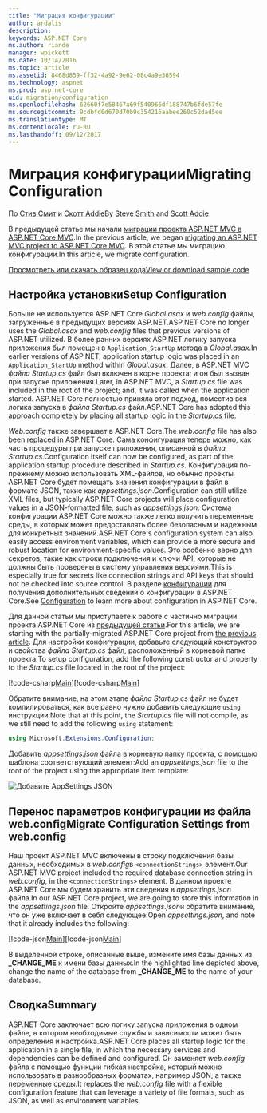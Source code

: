 ```yaml
---
title: "Миграция конфигурации"
author: ardalis
description: 
keywords: ASP.NET Core
ms.author: riande
manager: wpickett
ms.date: 10/14/2016
ms.topic: article
ms.assetid: 8468d859-ff32-4a92-9e62-08c4a9e36594
ms.technology: aspnet
ms.prod: asp.net-core
uid: migration/configuration
ms.openlocfilehash: 62660f7e58467a69f540966df188747b6fde57fe
ms.sourcegitcommit: 9cdbfd0d670d70b9c354216aabee260c52dad5ee
ms.translationtype: MT
ms.contentlocale: ru-RU
ms.lasthandoff: 09/12/2017
---
```

# <a name="migrating-configuration"></a><span data-ttu-id="e2d3a-103">Миграция конфигурации</span><span class="sxs-lookup"><span data-stu-id="e2d3a-103">Migrating Configuration</span></span>

<span data-ttu-id="e2d3a-104">По [Стив Смит](https://ardalis.com/) и [Скотт Addie](https://scottaddie.com)</span><span class="sxs-lookup"><span data-stu-id="e2d3a-104">By [Steve Smith](https://ardalis.com/) and [Scott Addie](https://scottaddie.com)</span></span>

<span data-ttu-id="e2d3a-105">В предыдущей статье мы начали [миграции проекта ASP.NET MVC в ASP.NET Core MVC](mvc.md).</span><span class="sxs-lookup"><span data-stu-id="e2d3a-105">In the previous article, we began [migrating an ASP.NET MVC project to ASP.NET Core MVC](mvc.md).</span></span> <span data-ttu-id="e2d3a-106">В этой статье мы миграцию конфигурации.</span><span class="sxs-lookup"><span data-stu-id="e2d3a-106">In this article, we migrate configuration.</span></span>

[<span data-ttu-id="e2d3a-107">Просмотреть или скачать образец кода</span><span class="sxs-lookup"><span data-stu-id="e2d3a-107">View or download sample code</span></span>](https://github.com/aspnet/Docs/tree/master/aspnetcore/migration/configuration/samples)

## <a name="setup-configuration"></a><span data-ttu-id="e2d3a-108">Настройка установки</span><span class="sxs-lookup"><span data-stu-id="e2d3a-108">Setup Configuration</span></span>

<span data-ttu-id="e2d3a-109">Больше не используется ASP.NET Core *Global.asax* и *web.config* файлы, загруженные в предыдущих версиях ASP.NET.</span><span class="sxs-lookup"><span data-stu-id="e2d3a-109">ASP.NET Core no longer uses the *Global.asax* and *web.config* files that previous versions of ASP.NET utilized.</span></span> <span data-ttu-id="e2d3a-110">В более ранних версиях ASP.NET логику запуска приложения был помещен в `Application_StartUp` метода в *Global.asax*.</span><span class="sxs-lookup"><span data-stu-id="e2d3a-110">In earlier versions of ASP.NET, application startup logic was placed in an `Application_StartUp` method within *Global.asax*.</span></span> <span data-ttu-id="e2d3a-111">Далее, в ASP.NET MVC *файла Startup.cs* файл был включен в корне проекта; и он был вызван при запуске приложения.</span><span class="sxs-lookup"><span data-stu-id="e2d3a-111">Later, in ASP.NET MVC, a *Startup.cs* file was included in the root of the project; and, it was called when the application started.</span></span> <span data-ttu-id="e2d3a-112">ASP.NET Core полностью приняла этот подход, поместив вся логика запуска в *файла Startup.cs* файл.</span><span class="sxs-lookup"><span data-stu-id="e2d3a-112">ASP.NET Core has adopted this approach completely by placing all startup logic in the *Startup.cs* file.</span></span>

<span data-ttu-id="e2d3a-113">*Web.config* также завершает в ASP.NET Core.</span><span class="sxs-lookup"><span data-stu-id="e2d3a-113">The *web.config* file has also been replaced in ASP.NET Core.</span></span> <span data-ttu-id="e2d3a-114">Сама конфигурация теперь можно, как часть процедуры при запуске приложения, описанной в *файла Startup.cs*.</span><span class="sxs-lookup"><span data-stu-id="e2d3a-114">Configuration itself can now be configured, as part of the application startup procedure described in *Startup.cs*.</span></span> <span data-ttu-id="e2d3a-115">Конфигурация по-прежнему можно использовать XML-файлов, но обычно проекты ASP.NET Core будет помещать значения конфигурации в файл в формате JSON, такие как *appsettings.json*.</span><span class="sxs-lookup"><span data-stu-id="e2d3a-115">Configuration can still utilize XML files, but typically ASP.NET Core projects will place configuration values in a JSON-formatted file, such as *appsettings.json*.</span></span> <span data-ttu-id="e2d3a-116">Система конфигурации ASP.NET Core можно также легко получить переменные среды, в которых может предоставлять более безопасным и надежным для конкретных значений.</span><span class="sxs-lookup"><span data-stu-id="e2d3a-116">ASP.NET Core's configuration system can also easily access environment variables, which can provide a more secure and robust location for environment-specific values.</span></span> <span data-ttu-id="e2d3a-117">Это особенно верно для секретов, такие как строки подключения и ключи API, которые не должны быть проверены в систему управления версиями.</span><span class="sxs-lookup"><span data-stu-id="e2d3a-117">This is especially true for secrets like connection strings and API keys that should not be checked into source control.</span></span> <span data-ttu-id="e2d3a-118">В разделе [конфигурации](../fundamentals/configuration.md) для получения дополнительных сведений о конфигурации в ASP.NET Core.</span><span class="sxs-lookup"><span data-stu-id="e2d3a-118">See [Configuration](../fundamentals/configuration.md) to learn more about configuration in ASP.NET Core.</span></span>

<span data-ttu-id="e2d3a-119">Для данной статьи мы приступаете к работе с частично миграции проекта ASP.NET Core из [предыдущей статьи](mvc.md).</span><span class="sxs-lookup"><span data-stu-id="e2d3a-119">For this article, we are starting with the partially-migrated ASP.NET Core project from [the previous article](mvc.md).</span></span> <span data-ttu-id="e2d3a-120">Для настройки конфигурации, добавьте следующий конструктор и свойства *файла Startup.cs* файл, расположенный в корневой папке проекта:</span><span class="sxs-lookup"><span data-stu-id="e2d3a-120">To setup configuration, add the following constructor and property to the *Startup.cs* file located in the root of the project:</span></span>

<span data-ttu-id="e2d3a-121">[!code-csharp[Main](configuration/samples/WebApp1/src/WebApp1/Startup.cs?range=11-21)]</span><span class="sxs-lookup"><span data-stu-id="e2d3a-121">[!code-csharp[Main](configuration/samples/WebApp1/src/WebApp1/Startup.cs?range=11-21)]</span></span>

<span data-ttu-id="e2d3a-122">Обратите внимание, на этом этапе *файла Startup.cs* файл не будет компилироваться, как все равно нужно добавить следующие `using` инструкции:</span><span class="sxs-lookup"><span data-stu-id="e2d3a-122">Note that at this point, the *Startup.cs* file will not compile, as we still need to add the following `using` statement:</span></span>

```csharp
using Microsoft.Extensions.Configuration;
```

<span data-ttu-id="e2d3a-123">Добавить *appsettings.json* файла в корневую папку проекта, с помощью шаблона соответствующий элемент:</span><span class="sxs-lookup"><span data-stu-id="e2d3a-123">Add an *appsettings.json* file to the root of the project using the appropriate item template:</span></span>

![Добавить AppSettings JSON](configuration/_static/add-appsettings-json.png)

## <a name="migrate-configuration-settings-from-webconfig"></a><span data-ttu-id="e2d3a-125">Перенос параметров конфигурации из файла web.config</span><span class="sxs-lookup"><span data-stu-id="e2d3a-125">Migrate Configuration Settings from web.config</span></span>

<span data-ttu-id="e2d3a-126">Наш проект ASP.NET MVC включены в строку подключения базы данных, необходимых в *web.config*в `<connectionStrings>` элемент.</span><span class="sxs-lookup"><span data-stu-id="e2d3a-126">Our ASP.NET MVC project included the required database connection string in *web.config*, in the `<connectionStrings>` element.</span></span> <span data-ttu-id="e2d3a-127">В данном проекте ASP.NET Core мы будем хранить эти сведения в *appsettings.json* файла.</span><span class="sxs-lookup"><span data-stu-id="e2d3a-127">In our ASP.NET Core project, we are going to store this information in the *appsettings.json* file.</span></span> <span data-ttu-id="e2d3a-128">Откройте *appsettings.json*и обратите внимание, что он уже включает в себя следующее:</span><span class="sxs-lookup"><span data-stu-id="e2d3a-128">Open *appsettings.json*, and note that it already includes the following:</span></span>

<span data-ttu-id="e2d3a-129">[!code-json[Main](../migration/configuration/samples/WebApp1/src/WebApp1/appsettings.json?highlight=4)]</span><span class="sxs-lookup"><span data-stu-id="e2d3a-129">[!code-json[Main](../migration/configuration/samples/WebApp1/src/WebApp1/appsettings.json?highlight=4)]</span></span>


<span data-ttu-id="e2d3a-130">В выделенной строке, описанные выше, измените имя базы данных из **_CHANGE_ME** к имени базы данных.</span><span class="sxs-lookup"><span data-stu-id="e2d3a-130">In the highlighted line depicted above, change the name of the database from **_CHANGE_ME** to the name of your database.</span></span>

## <a name="summary"></a><span data-ttu-id="e2d3a-131">Сводка</span><span class="sxs-lookup"><span data-stu-id="e2d3a-131">Summary</span></span>

<span data-ttu-id="e2d3a-132">ASP.NET Core заключает всю логику запуска приложения в одном файле, в котором необходимые службы и зависимости может быть определения и настройка.</span><span class="sxs-lookup"><span data-stu-id="e2d3a-132">ASP.NET Core places all startup logic for the application in a single file, in which the necessary services and dependencies can be defined and configured.</span></span> <span data-ttu-id="e2d3a-133">Он заменяет *web.config* файла с помощью функции гибкая настройка, который можно использовать в разнообразных форматах, например JSON, а также переменные среды.</span><span class="sxs-lookup"><span data-stu-id="e2d3a-133">It replaces the *web.config* file with a flexible configuration feature that can leverage a variety of file formats, such as JSON, as well as environment variables.</span></span>
